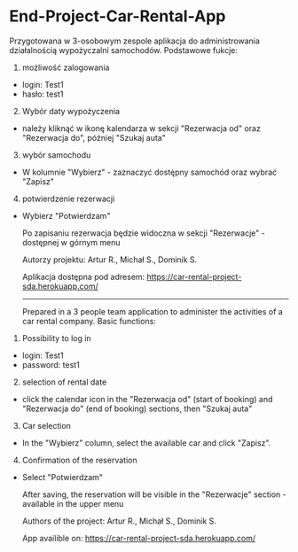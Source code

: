 # End-Project-Car-Rental-App

Przygotowana w 3-osobowym zespole aplikacja do administrowania działalnością wypożyczalni samochodów. Podstawowe fukcje:
1. możliwość zalogowania
- login: Test1
- hasło: test1
2. Wybór daty wypożyczenia
- należy kliknąć w ikonę kalendarza w sekcji "Rezerwacja od" oraz "Rezerwacja do", później "Szukaj auta"
3. wybór samochodu
- W kolumnie "Wybierz" - zaznaczyć dostępny samochód oraz wybrać "Zapisz"
4. potwierdzenie rezerwacji
- Wybierz "Potwierdzam"
    
  Po zapisaniu rezerwacja będzie widoczna w sekcji "Rezerwacje" - dostępnej w górnym menu
  
  Autorzy projektu: Artur R., Michał S., Dominik S.
  
  Aplikacja dostępna pod adresem: https://car-rental-project-sda.herokuapp.com/
  
  
  ****************************************************************************************************************************************

  
  Prepared in a 3 people team application to administer the activities of a car rental company. Basic functions:
1. Possibility to log in
- login: Test1
- password: test1
2. selection of rental date
- click the calendar icon in the "Rezerwacja od" (start of booking) and "Rezerwacja do" (end of booking) sections, then "Szukaj auta"
3. Car selection
- In the "Wybierz" column, select the available car and click "Zapisz".
4. Confirmation of the reservation
- Select "Potwierdzam"
    
  After saving, the reservation will be visible in the "Rezerwacje" section - available in the upper menu
  
  Authors of the project: Artur R., Michał S., Dominik S.
  
  App availible on: https://car-rental-project-sda.herokuapp.com/
